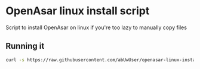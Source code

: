 # OpenAsar linux install script
Script to install OpenAsar on linux if you're too lazy to manually copy files

## Running it
```sh
curl -s https://raw.githubusercontent.com/abUwUser/openasar-linux-install-script/main/index.sh | sudo bash
```